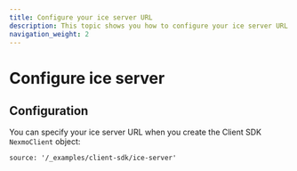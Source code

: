 ```yaml
---
title: Configure your ice server URL
description: This topic shows you how to configure your ice server URL.
navigation_weight: 2
---
```


# Configure ice server

## Configuration

You can specify your ice server URL when you create the Client SDK `NexmoClient` object:

```tabbed_content
source: '/_examples/client-sdk/ice-server'
```
